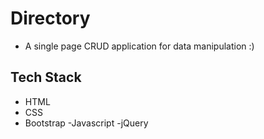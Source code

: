 # Directory

- A single page CRUD application for data manipulation :)

## Tech Stack
- HTML
- CSS
- Bootstrap
-Javascript 
-jQuery
